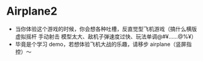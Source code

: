 # Airplane2

-   当你体验这个游戏的时候，你会想各种吐槽，反直觉型飞机游戏（搞什么横版 虚拟摇杆 手动射击 模型太大、敌机子弹速度过快、玩法单调@#¥……@%¥）
-   毕竟是个学习 demo，若想体验飞机大战的乐趣，请移步 airplane（竖屏指控）～
